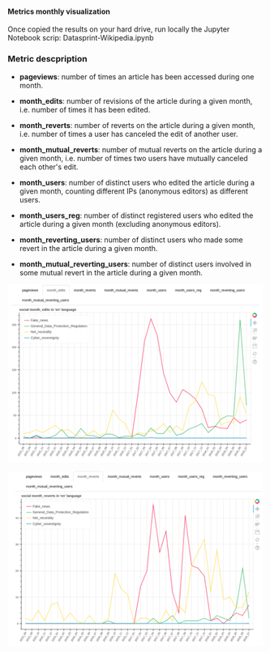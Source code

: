 
#### Metrics monthly visualization

Once copied the results on your hard drive, run locally the Jupyter Notebook scrip: Datasprint-Wikipedia.ipynb

### Metric descpription

* **pageviews**: number of times an article has been accessed during one month.

* **month_edits**: number of revisions of the article during a given month, i.e. number of times it has been edited. 

* **month_reverts**: number of reverts on the article during a given month, i.e. number of times a user has canceled the edit of another user.

* **month_mutual_reverts**: number of mutual reverts on the article during a given month, i.e. number of times two users have mutually canceled each other's edit.

* **month_users**: number of distinct users who edited the article during a given month, counting different IPs (anonymous editors) as different users.

* **month_users_reg**: number of distinct registered users who edited the article during a given month (excluding anonymous editors).

* **month_reverting_users**: number of distinct users who made some revert in the article during a given month.

* **month_mutual_reverting_users**: number of distinct users involved in some mutual revert in the article during a given month.

![alt text](https://github.com/NGI4eu/engineroom-data-sprint-notebooks/blob/master/03-wikipedia-article-metrics/month_edits_vis.png)

![alt text](https://github.com/NGI4eu/engineroom-data-sprint-notebooks/blob/master/03-wikipedia-article-metrics/reverts_vis.png)
